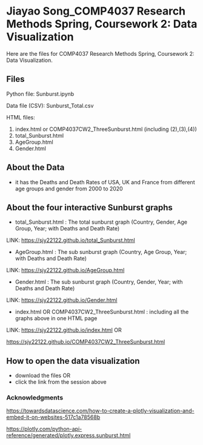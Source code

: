 # Jiayao Song_COMP4037 Research Methods Spring, Coursework 2: Data Visualization

Here are the files for COMP4037 Research Methods Spring, Coursework 2: Data Visualization.

## Files

Python file: Sunburst.ipynb

Data file (CSV): Sunburst_Total.csv

HTML files: 
1) index.html or COMP4037CW2_ThreeSunburst.html (including (2),(3),(4))
2) total_Sunburst.html
3) AgeGroup.html
4) Gender.html

## About the Data

* it has the Deaths and Death Rates of USA, UK and France from different age groups and gender from 2000 to 2020

## About the four interactive Sunburst graphs

* total_Sunburst.html : The total sunburst graph (Country, Gender, Age Group, Year; with Deaths and Death Rate)

LINK: https://sjy22122.github.io/total_Sunburst.html

* AgeGroup.html : The sub sunburst graph (Country, Age Group, Year; with Deaths and Death Rate)

LINK: https://sjy22122.github.io/AgeGroup.html

* Gender.html : The sub sunburst graph (Country, Gender, Year; with Deaths and Death Rate)

LINK: https://sjy22122.github.io/Gender.html

* index.html OR COMP4037CW2_ThreeSunburst.html : including all the graphs above in one HTML page

LINK: https://sjy22122.github.io/index.html  OR

https://sjy22122.github.io/COMP4037CW2_ThreeSunburst.html

## How to open the data visualization

* download the files  OR
* click the link from the session above

### Acknowledgments

https://towardsdatascience.com/how-to-create-a-plotly-visualization-and-embed-it-on-websites-517c1a78568b

https://plotly.com/python-api-reference/generated/plotly.express.sunburst.html
